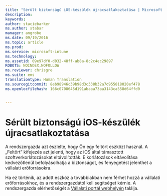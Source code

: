 ```yaml
---
title: "Sérült biztonságú iOS-készülék újracsatlakoztatása | Microsoft Intune"
description: 
keywords: 
author: staciebarker
ms.author: stabar
manager: angrobe
ms.date: 09/19/2016
ms.topic: article
ms.prod: 
ms.service: microsoft-intune
ms.technology: 
ms.assetid: 09e97df0-d032-48ff-ab8a-8c2c4ec29897
ROBOTS: NOINDEX,NOFOLLOW
ms.reviewer: chrisgre
ms.suite: ems
translationtype: Human Translation
ms.sourcegitcommit: 8eb98946c39b98d3c338b32a7d955818020ef478
ms.openlocfilehash: 166c0708645d191abaaa73aa3143ca558d64ffd0


---
```


# Sérült biztonságú iOS-készülék újracsatlakoztatása
A rendszergazda azt észlelte, hogy Ön egy feltört eszközt használ. A „Feltört” kifejezés azt jelenti, hogy az iOS által támasztott szoftverkorlátozásokat eltávolították. E korlátozások eltávolítása kedvezőtlenül befolyásolhatja a biztonságot, és fenyegetést jelenthet a vállalati erőforrásokra. 

Ha ez történik, az adott eszköz a továbbiakban nem férhet hozzá a vállalati erőforrásokhoz, és a rendszergazdától kell segítséget kérnie. A rendszergazda elérhetőségét a [Vállalati portál webhelyén](http://portal.manage.microsoft.com) találja.



<!--HONumber=Oct16_HO2-->


